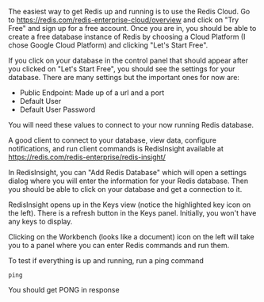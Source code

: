 The easiest way to get Redis up and running is to use the Redis Cloud. Go to https://redis.com/redis-enterprise-cloud/overview and click on "Try Free" and sign up for a free account. Once you are in, you should be able to create a free database instance of Redis by choosing a Cloud Platform (I chose Google Cloud Platform) and clicking "Let's Start Free". 

If you click on your database in the control panel that should appear after you clicked on "Let's Start Free", you should see the settings for your database. There are many settings but the important ones for now are:

- Public Endpoint: Made up of a url and a port
- Default User
- Default User Password

You will need these values to connect to your now running Redis database.

A good client to connect to your database, view data, configure notifications, and run client commands is RedisInsight available at https://redis.com/redis-enterprise/redis-insight/  

In RedisInsight, you can "Add Redis Database" which will open a settings dialog where you will enter the information for your Redis database. Then you should be able to click on your database and get a connection to it. 

RedisInsight opens up in the Keys view (notice the highlighted key icon on the left). There is a refresh button in the Keys panel. Initially, you won't have any keys to display.

Clicking on the Workbench (looks like a document) icon on the left will take you to a panel where you can enter Redis commands and run them.

To test if everything is up and running, run a ping command

```
ping
```

You should get PONG in response